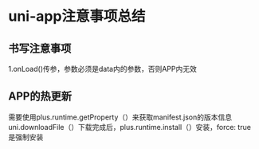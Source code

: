 # uni-app注意事项总结
## 书写注意事项
1.onLoad()传参，参数必须是data内的参数，否则APP内无效


## APP的热更新
需要使用plus.runtime.getProperty（）来获取manifest.json的版本信息
uni.downloadFile（）下载完成后，plus.runtime.install（）安装，force: true 是强制安装
	
